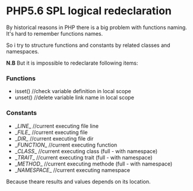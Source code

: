 # PHP5.6 SPL logical redeclaration

By historical reasons in PHP there is a big problem with functions naming.
It's hard to remember functions names.

So i try to structure functions and constants by related classes and namespaces.

**N.B**  But it is impossible to redeclarate following items:

### Functions

- isset() //check variable definition in local scope
- unset() //delete variable link name in local scope

### Constants

- \__LINE__ //current executing file line
- \__FILE__ //current executing file
- \__DIR__ //current executing file dir
- \__FUNCTION__ //current executing function
- \__CLASS__ //current executing class (full - with namespace)
- \__TRAIT__ //current executing trait (full - with namespace)
- \__METHOD__ //current executing methode (full - with namespace)
- \__NAMESPACE__ //current executing namespace

Because theare results and values depends on its location. 